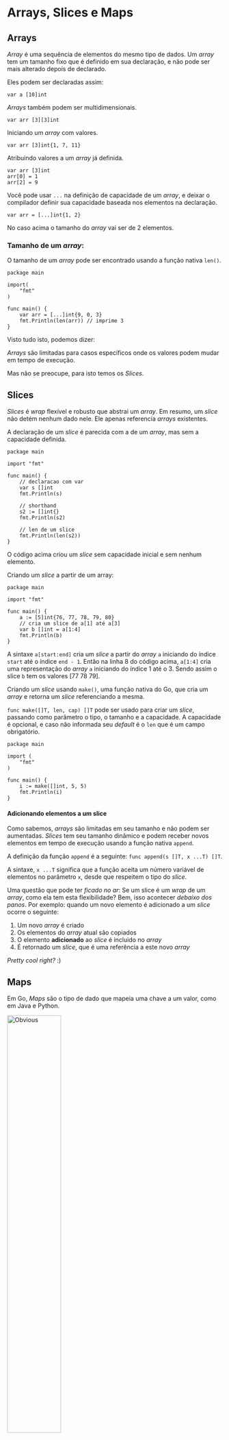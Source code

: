 # Arrays, Slices e Maps

## Arrays

*Array* é uma sequência de elementos do mesmo tipo de dados. Um *array* tem um tamanho fixo que é definido em sua declaração, e não pode ser mais alterado depois de declarado.


Eles podem ser declaradas assim:
```golang
var a [10]int
```

*Arrays* também podem ser multidimensionais.
```golang
var arr [3][3]int
```

Iniciando um *array* com valores.
```golang
var arr [3]int{1, 7, 11}
```

Atribuindo valores a um *array* já definida.
```golang
var arr [3]int
arr[0] = 1
arr[2] = 9
```


Você pode usar `...` na definição de capacidade de um *array*, e deixar o compilador definir sua capacidade baseada nos elementos na declaração.

```golang
var arr = [...]int{1, 2}
```

No caso acima o tamanho do *array* vai ser de 2 elementos.

### Tamanho de um *array*:

O tamanho de um *array* pode ser encontrado usando a função nativa `len()`.

```golang
package main

import(
    "fmt"
)

func main() {
    var arr = [...]int{9, 0, 3}
    fmt.Println(len(arr)) // imprime 3
}
```

Visto tudo isto, podemos dizer:

*Arrays* são limitadas para casos específicos onde os valores podem mudar em tempo de execução.

Mas não se preocupe, para isto temos os *Slices*.

## Slices

*Slices* é *wrap* flexível e robusto que abstrai um *array*. Em resumo, um *slice* não detém nenhum dado nele. Ele apenas referencía *arrays* existentes.

A declaração de um *slice* é parecida com a de um *array*, mas sem a capacidade definida.

```golang
package main

import "fmt"

func main() {
    // declaracao com var
    var s []int
    fmt.Println(s)

    // shorthand
    s2 := []int{}
    fmt.Println(s2)

    // len de um slice
    fmt.Println(len(s2))
}
```

O código acima criou um *slice* sem capacidade inicial e sem nenhum elemento.

Criando um *slice* a partir de um array:

```golang
package main

import "fmt"

func main() {
    a := [5]int{76, 77, 78, 79, 80}
    // cria um slice de a[1] até a[3]
    var b []int = a[1:4]
    fmt.Println(b)
}
```

A sintaxe `a[start:end]` cria um *slice* a partir do *array* `a` iniciando do índice `start` até o índice `end - 1`.
Então na linha 8 do código acima, `a[1:4]` cria uma representação do *array* `a` iniciando do índice 1 até o 3. Sendo assim o slice `b` tem os valores [77 78 79].


Criando um *slice* usando `make()`, uma função nativa do Go, que cria um *array* e retorna um *slice* referenciando a mesma.

`func make([]T, len, cap) []T` pode ser usado para criar um *slice*, passando como parâmetro o tipo, o tamanho e a capacidade. A capacidade é opcional, e caso não informada seu *default* é o `len` que é um campo obrigatório.

```golang
package main

import (  
    "fmt"
)

func main() {  
    i := make([]int, 5, 5)
    fmt.Println(i)
}
```
 
#### Adicionando elementos a um slice

Como sabemos, *arrays* são limitadas em seu tamanho e não podem ser aumentadas. *Slices* tem seu tamanho dinâmico e podem receber novos elementos em tempo de execução usando a função nativa `append`.

A definição da função `append` é a seguinte: `func append(s []T, x ...T) []T`.

A sintaxe, `x ...T` significa que a função aceita um número variável de elementos no parâmetro `x`, desde que respeitem o tipo do *slice*.

Uma questão que pode ter *ficado no ar*: Se um slice é um *wrap* de um *array*, como ela tem esta flexibilidade?
Bem, isso acontecer *debaixo dos panos*. Por exemplo: quando um novo elemento é adicionado a um *slice* ocorre o seguinte:

1. Um novo *array* é criado
2. Os elementos do *array* atual são copiados
3. O elemento **adicionado** ao *slice* é incluido no *array*
4. É retornado um *slice*, que é uma referência a este novo *array*

*Pretty cool right?* :)


## Maps

Em Go, *Maps* são o tipo de dado que mapeia uma chave a um valor, como em Java e Python.

<img src="https://m.media-amazon.com/images/M/MV5BNDU1NTMwNTEtNjk0Yy00NDNlLWFiODctZWI5ODVlMGZmNzk2XkEyXkFqcGdeQXVyNjcwMzEzMTU@._V1_.jpg" alt="Obvious" width="50%"/>

*Fucking obvious*

Declarando um *map* em Go

```golang
var m map[string]int
```

Acima, a variável `m` referencía o mapa criado, no qual a chave é uma `string` e o valor é um `int`.

Abaixo alguns exemplos de uso de map.

```golang
package main

import "fmt"

func main() {
	m := make(map[string]bool)

	m["www.google.com.br"] = true
	m["www.facebook.com"] = true

	if m["www.orkut.com"] == false {
		fmt.Println("Oops, nunca acessamos este site")
    }
    
    m["www.orkut.com.br"] = true

    fmt.Println(len(m))

    delete(m, "www.orkut.com.br")

    fmt.Println(len(m))
}
```